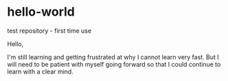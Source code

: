 # hello-world
test repository - first time use

Hello,

I'm still learning and getting frustrated at why I cannot learn very fast. But I will need to be patient with myself going forward so that I could continue to learn with a clear mind.
